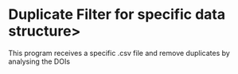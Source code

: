 # Duplicate Filter for specific data structure>
This program receives a specific .csv file and remove duplicates by analysing the DOIs

